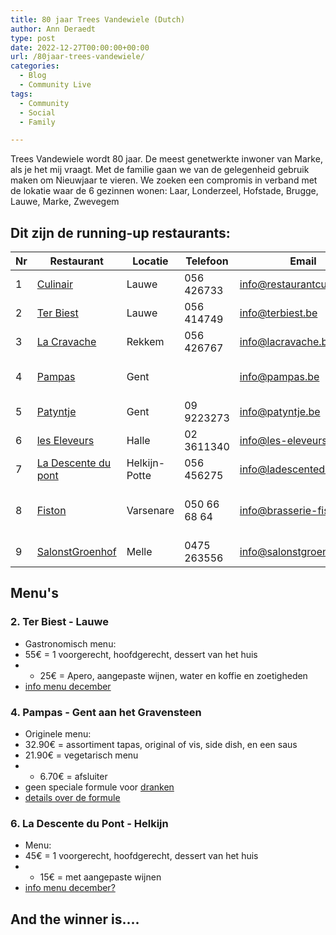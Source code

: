 ```yaml
---
title: 80 jaar Trees Vandewiele (Dutch) 
author: Ann Deraedt
type: post
date: 2022-12-27T00:00:00+00:00
url: /80jaar-trees-vandewiele/
categories:
  - Blog
  - Community Live
tags:
  - Community
  - Social
  - Family

---
```

Trees Vandewiele wordt 80 jaar. De meest genetwerkte inwoner van Marke, als je het mij vraagt.
Met de familie gaan we van de gelegenheid gebruik maken om Nieuwjaar te vieren.
We zoeken een compromis in verband met de lokatie waar de 6 gezinnen wonen:
Laar, Londerzeel, Hofstade, Brugge, Lauwe, Marke, Zwevegem

## Dit zijn de running-up restaurants:

Nr | Restaurant  | Locatie | Telefoon | Email | Info 
--- | ------------- | -------------| ---- | ----- | -----
1 | [Culinair](https://www.restaurantculinair.be/) | Lauwe |  056 426733| info@restaurantculinair.be | ... 
2 | [Ter Biest](https://www.terbiest.be/) | Lauwe | 056 414749 | info@terbiest.be | vrij
3 | [La Cravache](https://www.lacravache.be/nl) | Rekkem | 056 426767 | info@lacravache.be | ...
4 | [Pampas](https://www.pampas.be/contact-nl) | Gent | | info@pampas.be | shift vanaf 20u30
5 | [Patyntje](https://www.patyntje.com/) | Gent | 09 9223273 | info@patyntje.be | ...
6 | [les Eleveurs](https://www.les-eleveurs.be/) | Halle | 02 3611340 | info@les-eleveurs.be | ...
7 | [La Descente du pont](https://ladescentedupont.be/) | Helkijn-Potte | 056 456275 | info@ladescentedupont.be | vrij
8 |  [Fiston](https://www.brasserie-fiston.be/)| Varsenare | 050 66 68 64 | info@brasserie-fiston.be| in verlof tot 5 jan
9 | [SalonstGroenhof](http://www.salonstgroenhof.be/) | Melle | 0475 263556 | info@salonstgroenhof.be | volzet

## Menu's

### 2. Ter Biest - Lauwe
* Gastronomisch menu: 
* 55€ = 1 voorgerecht, hoofdgerecht, dessert van het huis
* + 25€ = Apero, aangepaste wijnen, water en koffie en zoetigheden
* [info menu december](https://www.terbiest.be/menus/gastronomisch-menu/)

### 4. Pampas - Gent aan het Gravensteen
* Originele menu:
* 32.90€ = assortiment tapas, original of vis, side dish, en een saus
* 21.90€ = vegetarisch menu
* + 6.70€ = afsluiter
* geen speciale formule voor [dranken](https://www.pampas.be/drinks-nl) 
* [details over de formule](https://www.pampas.be/formulas-nl)

### 6. La Descente du Pont - Helkijn
* Menu:
* 45€ = 1 voorgerecht, hoofdgerecht, dessert van het huis
* + 15€ = met aangepaste wijnen
* [info menu december?](https://ladescentedupont.be/menu2/)


## And the winner is....


